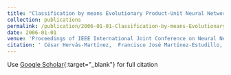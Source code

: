 ```yaml
---
title: "Classification by means Evolutionary Product-Unit Neural Networks"
collection: publications
permalink: /publication/2006-01-01-Classification-by-means-Evolutionary-Product-Unit-Neural-Networks
date: 2006-01-01
venue: 'Proceedings of IEEE International Joint Conference on Neural Networks (IJCNN 2006)'
citation: ' César Hervás-Martínez,  Francisco José Martínez-Estudillo,  Pedro Antonio Gutiérrez, &quot;Classification by means Evolutionary Product-Unit Neural Networks.&quot; Proceedings of IEEE International Joint Conference on Neural Networks (IJCNN 2006), 2006, pp. 2834--2842.'
---
```

Use [Google Scholar](https://scholar.google.com/scholar?q=Classification+by+means+Evolutionary+Product+Unit+Neural+Networks){:target="_blank"} for full citation